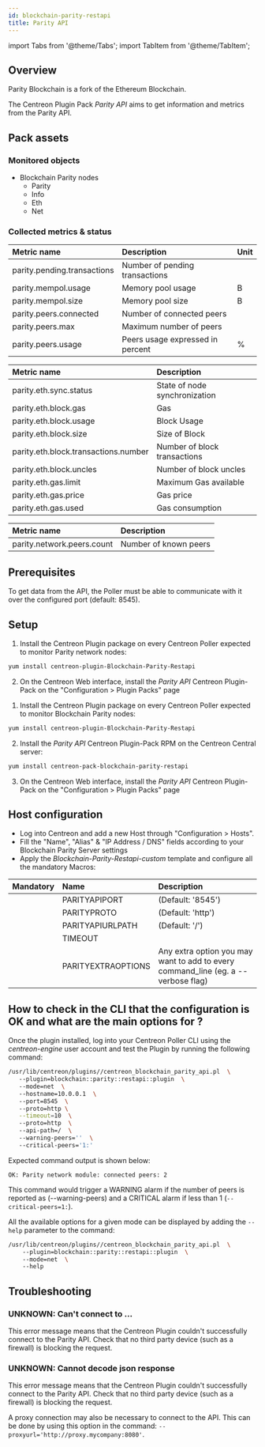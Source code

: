 ```yaml
---
id: blockchain-parity-restapi
title: Parity API
---
```

import Tabs from '@theme/Tabs';
import TabItem from '@theme/TabItem';


## Overview

Parity Blockchain is a fork of the Ethereum Blockchain. 

The Centreon Plugin Pack *Parity API* aims to get information and metrics from the 
Parity API. 

## Pack assets

### Monitored objects

* Blockchain Parity nodes
     * Parity
     * Info
     * Eth
     * Net

### Collected metrics & status

<Tabs groupId="sync">
<TabItem value="Parity" label="Parity">

| Metric name                 | Description                      | Unit |
|:----------------------------|:---------------------------------|------|
| parity.pending.transactions | Number of pending transactions   |      |
| parity.mempol.usage         | Memory pool usage                |   B  |
| parity.mempol.size          | Memory pool size                 |   B  |
| parity.peers.connected      | Number of connected peers        |      |
| parity.peers.max            | Maximum number of peers          |      |
| parity.peers.usage          | Peers usage expressed in percent |   %  |

</TabItem>
<TabItem value="Eth" label="Eth">

| Metric name                          | Description                   |
|:-------------------------------------|:------------------------------|
| parity.eth.sync.status               | State of node synchronization |
| parity.eth.block.gas                 | Gas                           |
| parity.eth.block.usage               | Block Usage                   |
| parity.eth.block.size                | Size of Block                 |
| parity.eth.block.transactions.number | Number of block transactions  |
| parity.eth.block.uncles              | Number of block uncles        |
| parity.eth.gas.limit                 | Maximum Gas available         |
| parity.eth.gas.price                 | Gas price                     |
| parity.eth.gas.used                  | Gas consumption               |

</TabItem>
<TabItem value="Net" label="Net">

| Metric name                   | Description              |
|:------------------------------|:-------------------------|
| parity.network.peers.count    | Number of known peers    |

</TabItem>
</Tabs>

## Prerequisites

To get data from the API, the Poller must be able to communicate with it over the 
configured port (default: 8545). 

## Setup

<Tabs groupId="sync">
<TabItem value="Online IMP Licence & IT-100 Editions" label="Online IMP Licence & IT-100 Editions">

1. Install the Centreon Plugin package on every Centreon Poller expected to monitor 
Parity network nodes:

```bash
yum install centreon-plugin-Blockchain-Parity-Restapi
```

2. On the Centreon Web interface, install the *Parity API* Centreon Plugin-Pack on 
the "Configuration > Plugin Packs" page

</TabItem>
<TabItem value="Offline IMP License" label="Offline IMP License">

1. Install the Centreon Plugin package on every Centreon Poller expected to monitor 
Blockchain Parity nodes:

```bash
yum install centreon-plugin-Blockchain-Parity-Restapi
```

2. Install the *Parity API* Centreon Plugin-Pack RPM on the Centreon Central server:

```bash
yum install centreon-pack-blockchain-parity-restapi
```

3. On the Centreon Web interface, install the *Parity API* Centreon Plugin-Pack on 
the "Configuration > Plugin Packs" page

</TabItem>
</Tabs>

## Host configuration

* Log into Centreon and add a new Host through "Configuration > Hosts".
* Fill the "Name", "Alias" & "IP Address / DNS" fields according to your Blockchain 
Parity Server settings
* Apply the *Blockchain-Parity-Restapi-custom* template and configure all the 
mandatory Macros:

| Mandatory | Name               | Description                                                                        |
|:----------|:-------------------|:-----------------------------------------------------------------------------------|
|           | PARITYAPIPORT      | (Default: '8545')                                                                  |
|           | PARITYPROTO        | (Default: 'http')                                                                  |
|           | PARITYAPIURLPATH   | (Default: '/')                                                                     |
|           | TIMEOUT            |                                                                                    |
|           | PARITYEXTRAOPTIONS | Any extra option you may want to add to every command_line (eg. a --verbose flag)  |

## How to check in the CLI that the configuration is OK and what are the main options for ? 

Once the plugin installed, log into your Centreon Poller CLI using the 
*centreon-engine* user account and test the Plugin by running the following 
command:

```bash
/usr/lib/centreon/plugins//centreon_blockchain_parity_api.pl  \ 
   --plugin=blockchain::parity::restapi::plugin  \ 
   --mode=net  \ 
   --hostname=10.0.0.1  \ 
   --port=8545  \ 
   --proto=http \
   --timeout=10  \ 
   --proto=http  \ 
   --api-path=/  \ 
   --warning-peers=''  \ 
   --critical-peers='1:'   
```

Expected command output is shown below:

`OK: Parity network module: connected peers: 2`

This command would trigger a WARNING alarm if the number of peers is reported as (--warning-peers) and a CRITICAL alarm if less than 1 (`--critical-peers=1:`).

All the available options for a given mode can be displayed by adding the `--help` parameter to the command:

```bash
/usr/lib/centreon/plugins//centreon_blockchain_parity_api.pl  \ 
    --plugin=blockchain::parity::restapi::plugin  \ 
    --mode=net  \ 
    --help
```

## Troubleshooting 

### UNKNOWN: Can't connect to ... 

This error message means that the Centreon Plugin couldn't successfully connect to the Parity API. Check that no third party
device (such as a firewall) is blocking the request. 

### UNKNOWN: Cannot decode json response

This error message means that the Centreon Plugin couldn't successfully connect to the Parity API. Check that no third party
device (such as a firewall) is blocking the request. 

A proxy connection may also be necessary to connect to the API.
This can be done by using this option in the command: ```--proxyurl='http://proxy.mycompany:8080'```.